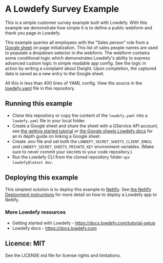 # A Lowdefy Survey Example

This is a simple customer survey example built with Lowdefy. With this example we demonstrate how simple it is to define a public webform and thank you page in Lowdefy.

This example queries all employees with the "Sales person" role from a [Google sheet](https://docs.google.com/spreadsheets/d/1wldNzkdP7-qSBz8pdtYrx8dlTw01vqQ9gn6KfXPg5DU/edit?usp=sharing#gid=841255153) on page initialization. This list of sales people names are used to populate a dropdown selector in the webform. The webform contains some conditional logic which demonstrates Lowdefy's ability to express advanced custom logic in simple readable app config. See the logic in action by writing a complaint about Dwight. Upon completion, the captured data is saved as a new entry to the Google sheet.

All this in less than 400 lines of YAML config. View the source in the [lowdefy.yaml](https://github.com/lowdefy/lowdefy-example-survey/blob/main/lowdefy.yaml) file in this repository.

## Running this example

- Clone this repository or copy the content of the `lowdefy.yaml` into a `lowdefy.yaml` file in your local folder.
- Create a Google sheet and share the sheet with a GService API account, see [the getting started tutorial](https://docs.lowdefy.com/tutorial-setup) or [the Google sheets Lowdefy docs](https://docs.lowdefy.com/GoogleSheet) for an in depth guide on linking a Google sheet.
- Create .env file and set both the `LOWDEFY_SECRET_SHEETS_CLIENT_EMAIL` and `LOWDEFY_SECRET_SHEETS_PRIVATE_KEY` environment variables. (Make sure to never commit your secrets to your code repository.)
- Run the Lowdefy CLI from the cloned repository folder `npx lowdefy@latest dev`.

## Deploying this example

This simplest solution is to deploy this example to [Netlify](https://netlify.com). See [the Netlify Deployment instructions](https://docs.lowdefy.com/deployment) for more detail on how to deploy a Lowdefy app to Netlify.

### More Lowdefy resources

- Getting started with Lowdefy - https://docs.lowdefy.com/tutorial-setup
- Lowdefy docs - https://docs.lowdefy.com

## Licence: MIT

See the LICENSE.md file for license rights and limitations.
